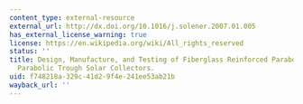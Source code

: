 ```yaml
---
content_type: external-resource
external_url: http://dx.doi.org/10.1016/j.solener.2007.01.005
has_external_license_warning: true
license: https://en.wikipedia.org/wiki/All_rights_reserved
status: ''
title: Design, Manufacture, and Testing of Fiberglass Reinforced Parabola Trough for
  Parabolic Trough Solar Collectors.
uid: f748218a-329c-41d2-9f4e-241ee53ab21b
wayback_url: ''
---
```

